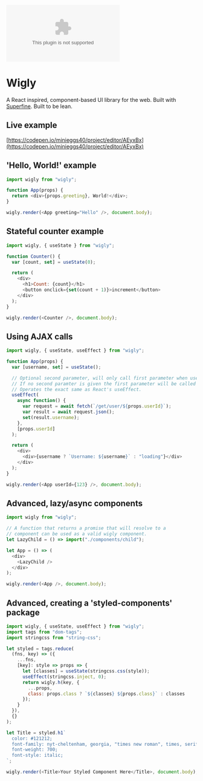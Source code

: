 [![gzip size](http://img.badgesize.io/https://unpkg.com/wigly/dist/wigly.es6.js.gz)](https://unpkg.com/wigly/dist/wigly.es6.js.gz)

# Wigly

A React inspired, component-based UI library for the web. Built with [Superfine](https://github.com/jorgebucaran/superfine/). Built to be lean.

## Live example

[https://codepen.io/minieggs40/project/editor/AEyxBx](https://codepen.io/minieggs40/project/editor/AEyxBx)

## 'Hello, World!' example

```javascript
import wigly from "wigly";

function App(props) {
  return <div>{props.greeting}, World!</div>;
}

wigly.render(<App greeting="Hello" />, document.body);
```

## Stateful counter example

```javascript
import wigly, { useState } from "wigly";

function Counter() {
  var [count, set] = useState(0);

  return (
    <div>
      <h1>Count: {count}</h1>
      <button onclick={set(count + 1)}>increment</button>
    </div>
  );
}

wigly.render(<Counter />, document.body);
```

## Using AJAX calls

```javascript
import wigly, { useState, useEffect } from "wigly";

function App(props) {
  var [username, set] = useState();

  // Optional second parameter, will only call first parameter when userId value changes.
  // If no second paramter is given the first parameter will be called after every render.
  // Operates the exact same as React's useEffect.
  useEffect(
    async function() {
      var request = await fetch(`/get/user/${props.userId}`);
      var result = await request.json();
      set(result.username);
    },
    [props.userId]
  );

  return (
    <div>
      <div>{username ? `Username: ${username}` : "loading"}</div>
    </div>
  );
}

wigly.render(<App userId={123} />, document.body);
```

## Advanced, lazy/async components

```javascript
import wigly from "wigly";

// A function that returns a promise that will resolve to a
// component can be used as a valid wigly component.
let LazyChild = () => import("./components/child");

let App = () => (
  <div>
    <LazyChild />
  </div>
);

wigly.render(<App />, document.body);
```

## Advanced, creating a 'styled-components' package

```javascript
import wigly, { useState, useEffect } from "wigly";
import tags from "dom-tags";
import stringcss from "string-css";

let styled = tags.reduce(
  (fns, key) => ({
    ...fns,
    [key]: style => props => {
      let [classes] = useState(stringcss.css(style));
      useEffect(stringcss.inject, 0);
      return wigly.h(key, {
        ...props,
        class: props.class ? `${classes} ${props.class}` : classes
      });
    }
  }),
  {}
);

let Title = styled.h1`
  color: #121212;
  font-family: nyt-cheltenham, georgia, "times new roman", times, serif;
  font-weight: 700;
  font-style: italic;
`;

wigly.render(<Title>Your Styled Component Here</Title>, document.body);
```
